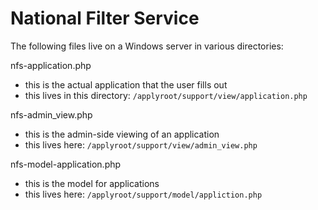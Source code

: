 National Filter Service
=======================

The following files live on a Windows server in various directories:

nfs-application.php

- this is the actual application that the user fills out
- this lives in this directory: `/applyroot/support/view/application.php`

nfs-admin_view.php

- this is the admin-side viewing of an application
- this lives here: `/applyroot/support/view/admin_view.php`

nfs-model-application.php

- this is the model for applications
- this lives here: `/applyroot/support/model/appliction.php`